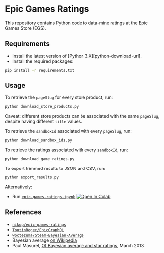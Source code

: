 # Epic Games Ratings

This repository contains Python code to data-mine ratings at the Epic Games Store (EGS).

## Requirements

-   Install the latest version of [Python 3.X][python-download-url].
-   Install the required packages:

```bash
pip install -r requirements.txt
```

## Usage

To retrieve the `pageSlug` for every store product, run:
```bash
python download_store_products.py
```
Caveat: different store products can be associated with the same `pageSlug`, despite having different `title` values.

To retrieve the `sandboxId` associated with every `pageSlug`, run:
```bash
python download_sandbox_ids.py
```

To retrieve the ratings associated with every `sandboxId`, run:
```bash
python download_game_ratings.py
```

To export trimmed results to JSON and CSV, run:
```bash
python export_results.py
```

Alternatively:

-   Run [`epic-games-ratings.ipynb`][colab-notebook]
[![Open In Colab][colab-badge]][colab-notebook]


## References

- [`nikop/epic-games-ratings`][madjoki-egs-ratings]
- [`ToutinRoger/EpicGraphQL`][egs-api-graphql]
- [`woctezuma/Steam-Bayesian-Average`][Steam-Bayesian-Average]
- Bayesian average [on Wikipedia][bayes-wiki]
- Paul Masurel, [Of Bayesian average and star ratings][bayes-fulmicoton], March 2013

<!-- Definitions -->

[madjoki-egs-ratings]: <https://github.com/nikop/epic-games-ratings>
[egs-api-graphql]: <https://github.com/ToutinRoger/EpicGraphQL>
[bayes-wiki]: <https://en.wikipedia.org/wiki/Bayesian_average>
[bayes-fulmicoton]: <https://fulmicoton.com/posts/bayesian_rating/>
[Steam-Bayesian-Average]: <https://github.com/woctezuma/Steam-Bayesian-Average>
[colab-notebook]: <https://colab.research.google.com/github/woctezuma/epic-games-ratings/blob/colab/epic-games-ratings.ipynb>
[colab-badge]: <https://colab.research.google.com/assets/colab-badge.svg>


